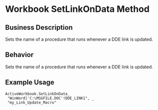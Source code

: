 # Workbook SetLinkOnData Method

## Business Description
Sets the name of a procedure that runs whenever a DDE link is updated.

## Behavior
Sets the name of a procedure that runs whenever a DDE link is updated.

## Example Usage
```vba
ActiveWorkbook.SetLinkOnData_ 
 "WinWord|'C:\MSGFILE.DOC'!DDE_LINK1", _ 
 "my_Link_Update_Macro"
```